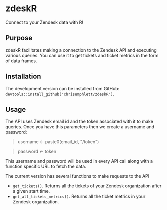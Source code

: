 # zdeskR
Connect to your Zendesk data with R!

## Purpose
zdeskR facilitates making a connection to the Zendesk API and executing various queries. You can use it to get tickets and ticket metrics in the form of data frames.

## Installation
The development version can be installed from GitHub: `devtools::install_github("chrisumphlett/zdeskR")`.

## Usage
The API uses Zendesk email id and the token associated with it to make queries. Once you have this parameters then we create a username and password:

> username <- paste0(email_id, "/token")

> password <- token

This username and password will be used in every API call along with a function specific URL to fetch the data.

The current version has several functions to make requests to the API

* `get_tickets()`. Returns all the tickets of your Zendesk organization after a given start time.
* `get_all_tickets_metrics()`. Returns all the ticket metrics in your Zendesk organization.

